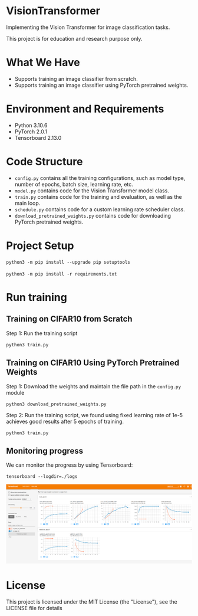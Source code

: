 # VisionTransformer
Implementing the Vision Transformer for image classification tasks.


This project is for education and research purpose only.


# What We Have
* Supports training an image classifier from scratch.
* Supports training an image classifier using PyTorch pretrained weights.


# Environment and Requirements
* Python        3.10.6
* PyTorch       2.0.1
* Tensorboard   2.13.0


# Code Structure
* `config.py` contains all the training configurations, such as model type, number of epochs, batch size, learning rate, etc.
* `model.py` contains code for the Vision Transformer model class.
* `train.py` contains code for the training and evaluation, as well as the main loop.
* `schedule.py` contains code for a custom learning rate scheduler class.
* `download_pretrained_weights.py` contains code for downloading PyTorch pretrained weights.


# Project Setup

```
python3 -m pip install --upgrade pip setuptools

python3 -m pip install -r requirements.txt
```


# Run training

## Training on CIFAR10 from Scratch
Step 1: Run the training script
```
python3 train.py
```

## Training on CIFAR10 Using PyTorch Pretrained Weights

Step 1: Download the weights and maintain the file path in the `config.py` module
```
python3 download_pretrained_weights.py
```

Step 2: Run the training script, we found using fixed learning rate of 1e-5 achieves good results after 5 epochs of training.
```
python3 train.py
```


## Monitoring progress
We can monitor the progress by using Tensorboard:
```
tensorboard --logdir=./logs
```

![Tensorboard](/images/tensorboard_log.png)



# License
This project is licensed under the MIT License (the "License"), see the LICENSE file for details

